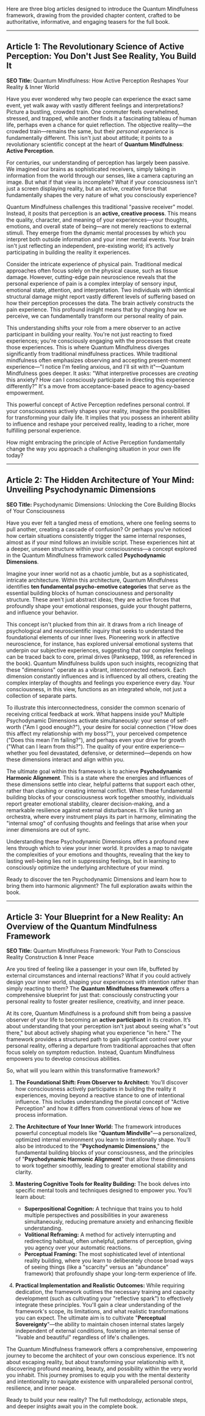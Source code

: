 Here are three blog articles designed to introduce the Quantum Mindfulness framework, drawing from the provided chapter content, crafted to be authoritative, informative, and engaging teasers for the full book.

---

## Article 1: The Revolutionary Science of Active Perception: You Don't Just See Reality, You Build It

**SEO Title:** Quantum Mindfulness: How Active Perception Reshapes Your Reality & Inner World

Have you ever wondered why two people can experience the exact same event, yet walk away with vastly different feelings and interpretations? Picture a bustling, crowded train. One commuter feels overwhelmed, stressed, and trapped, while another finds it a fascinating tableau of human life, perhaps even a chance for quiet reflection. The objective reality—the crowded train—remains the same, but their *personal experience* is fundamentally different. This isn't just about attitude; it points to a revolutionary scientific concept at the heart of **Quantum Mindfulness**: **Active Perception**.

For centuries, our understanding of perception has largely been passive. We imagined our brains as sophisticated receivers, simply taking in information from the world through our senses, like a camera capturing an image. But what if that view is incomplete? What if your consciousness isn't just a screen displaying reality, but an active, creative force that fundamentally shapes the very nature of what you consciously experience?

Quantum Mindfulness challenges this traditional "passive receiver" model. Instead, it posits that perception is an **active, creative process**. This means the quality, character, and meaning of your experiences—your thoughts, emotions, and overall state of being—are not merely reactions to external stimuli. They emerge from the dynamic mental processes by which you interpret both outside information and your inner mental events. Your brain isn't just reflecting an independent, pre-existing world; it’s actively participating in building the reality it experiences.

Consider the intricate experience of physical pain. Traditional medical approaches often focus solely on the physical cause, such as tissue damage. However, cutting-edge pain neuroscience reveals that the personal experience of pain is a complex interplay of sensory input, emotional state, attention, and interpretation. Two individuals with identical structural damage might report vastly different levels of suffering based on how their perception processes the data. The brain actively constructs the pain experience. This profound insight means that by changing *how* we perceive, we can fundamentally transform our personal reality of pain.

This understanding shifts your role from a mere observer to an active participant in building your reality. You're not just reacting to fixed experiences; you're consciously engaging with the processes that create those experiences. This is where Quantum Mindfulness diverges significantly from traditional mindfulness practices. While traditional mindfulness often emphasizes observing and accepting present-moment experience—"I notice I'm feeling anxious, and I'll sit with it"—Quantum Mindfulness goes deeper. It asks: "What interpretive processes are *creating* this anxiety? How can I consciously participate in directing this experience differently?" It's a move from acceptance-based peace to agency-based empowerment.

This powerful concept of Active Perception redefines personal control. If your consciousness actively shapes your reality, imagine the possibilities for transforming your daily life. It implies that you possess an inherent ability to influence and reshape your perceived reality, leading to a richer, more fulfilling personal experience.

How might embracing the principle of Active Perception fundamentally change the way you approach a challenging situation in your own life today?

---

## Article 2: The Hidden Architecture of Your Mind: Unveiling Psychodynamic Dimensions

**SEO Title:** Psychodynamic Dimensions: Unlocking the Core Building Blocks of Your Consciousness

Have you ever felt a tangled mess of emotions, where one feeling seems to pull another, creating a cascade of confusion? Or perhaps you've noticed how certain situations consistently trigger the same internal responses, almost as if your mind follows an invisible script. These experiences hint at a deeper, unseen structure within your consciousness—a concept explored in the Quantum Mindfulness framework called **Psychodynamic Dimensions**.

Imagine your inner world not as a chaotic jumble, but as a sophisticated, intricate architecture. Within this architecture, Quantum Mindfulness identifies **ten fundamental psycho-emotive categories** that serve as the essential building blocks of human consciousness and personality structure. These aren't just abstract ideas; they are active forces that profoundly shape your emotional responses, guide your thought patterns, and influence your behavior.

This concept isn't plucked from thin air. It draws from a rich lineage of psychological and neuroscientific inquiry that seeks to understand the foundational elements of our inner lives. Pioneering work in affective neuroscience, for instance, has explored universal emotional systems that underpin our subjective experiences, suggesting that our complex feelings can be traced back to core, primal drives (Panksepp, 1998, as referenced in the book). Quantum Mindfulness builds upon such insights, recognizing that these "dimensions" operate as a vibrant, interconnected network. Each dimension constantly influences and is influenced by all others, creating the complex interplay of thoughts and feelings you experience every day. Your consciousness, in this view, functions as an integrated whole, not just a collection of separate parts.

To illustrate this interconnectedness, consider the common scenario of receiving critical feedback at work. What happens inside you? Multiple Psychodynamic Dimensions activate simultaneously: your sense of self-worth ("Am I good enough?"), your desire for social connection ("How does this affect my relationship with my boss?"), your perceived competence ("Does this mean I'm failing?"), and perhaps even your drive for growth ("What can I learn from this?"). The quality of your entire experience—whether you feel devastated, defensive, or determined—depends on how these dimensions interact and align within you.

The ultimate goal within this framework is to achieve **Psychodynamic Harmonic Alignment**. This is a state where the energies and influences of these dimensions settle into clear, helpful patterns that support each other, rather than clashing or creating internal conflict. When these fundamental building blocks of your consciousness work together smoothly, individuals report greater emotional stability, clearer decision-making, and a remarkable resilience against external disturbances. It's like tuning an orchestra, where every instrument plays its part in harmony, eliminating the "internal smog" of confusing thoughts and feelings that arise when your inner dimensions are out of sync.

Understanding these Psychodynamic Dimensions offers a profound new lens through which to view your inner world. It provides a map to navigate the complexities of your emotions and thoughts, revealing that the key to lasting well-being lies not in suppressing feelings, but in learning to consciously optimize the underlying architecture of your mind.

Ready to discover the ten Psychodynamic Dimensions and learn how to bring them into harmonic alignment? The full exploration awaits within the book.

---

## Article 3: Your Blueprint for a New Reality: An Overview of the Quantum Mindfulness Framework

**SEO Title:** Quantum Mindfulness Framework: Your Path to Conscious Reality Construction & Inner Peace

Are you tired of feeling like a passenger in your own life, buffeted by external circumstances and internal reactions? What if you could actively design your inner world, shaping your experiences with intention rather than simply reacting to them? The **Quantum Mindfulness framework** offers a comprehensive blueprint for just that: consciously constructing your personal reality to foster greater resilience, creativity, and inner peace.

At its core, Quantum Mindfulness is a profound shift from being a passive observer of your life to becoming an **active participant** in its creation. It’s about understanding that your perception isn't just about seeing what's "out there," but about actively shaping what you experience "in here." The framework provides a structured path to gain significant control over your personal reality, offering a departure from traditional approaches that often focus solely on symptom reduction. Instead, Quantum Mindfulness empowers you to develop conscious abilities.

So, what will you learn within this transformative framework?

1.  **The Foundational Shift: From Observer to Architect:** You’ll discover how consciousness actively participates in building the reality it experiences, moving beyond a reactive stance to one of intentional influence. This includes understanding the pivotal concept of "Active Perception" and how it differs from conventional views of how we process information.

2.  **The Architecture of Your Inner World:** The framework introduces powerful conceptual models like "**Quantum Mindville**"—a personalized, optimized internal environment you learn to intentionally shape. You’ll also be introduced to the "**Psychodynamic Dimensions**," the fundamental building blocks of your consciousness, and the principles of "**Psychodynamic Harmonic Alignment**" that allow these dimensions to work together smoothly, leading to greater emotional stability and clarity.

3.  **Mastering Cognitive Tools for Reality Building:** The book delves into specific mental tools and techniques designed to empower you. You’ll learn about:
    *   **Superpositional Cognition:** A technique that trains you to hold multiple perspectives and possibilities in your awareness simultaneously, reducing premature anxiety and enhancing flexible understanding.
    *   **Volitional Reframing:** A method for actively interrupting and redirecting habitual, often unhelpful, patterns of perception, giving you agency over your automatic reactions.
    *   **Perceptual Framing:** The most sophisticated level of intentional reality building, where you learn to deliberately choose broad ways of seeing things (like a "scarcity" versus an "abundance" framework) that profoundly shape your long-term experience of life.

4.  **Practical Implementation and Realistic Outcomes:** While requiring dedication, the framework outlines the necessary training and capacity development (such as cultivating your "reflective spark") to effectively integrate these principles. You'll gain a clear understanding of the framework's scope, its limitations, and what realistic transformations you can expect. The ultimate aim is to cultivate "**Perceptual Sovereignty**"—the ability to maintain chosen internal states largely independent of external conditions, fostering an internal sense of "livable and beautiful" regardless of life's challenges.

The Quantum Mindfulness framework offers a comprehensive, empowering journey to become the architect of your own conscious experience. It’s not about escaping reality, but about transforming your relationship with it, discovering profound meaning, beauty, and possibility within the very world you inhabit. This journey promises to equip you with the mental dexterity and intentionality to navigate existence with unparalleled personal control, resilience, and inner peace.

Ready to build your new reality? The full methodology, actionable steps, and deeper insights await you in the complete book.